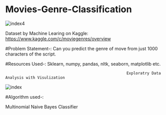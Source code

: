 # Movies-Genre-Classification
![index4](https://user-images.githubusercontent.com/76062093/103790190-e42d6a80-5066-11eb-8041-a32e6c7b8cfe.jpeg)

Dataset by Machine Learing on Kaggle: https://www.kaggle.com/c/moviegenres/overview

#Problem Statement-: Can you predict the genre of move from just 1000 characters of the script.

#Resources Used-: Sklearn, numpy, pandas, nltk, seaborn, matplotlib etc.

                                                         Exploratry Data Analysis with Visulization

![index](https://user-images.githubusercontent.com/76062093/103795171-aa129780-506b-11eb-8563-e1dcaa7fa888.png)

#Algorithm used-:

Multinomial Naive Bayes Classifier



